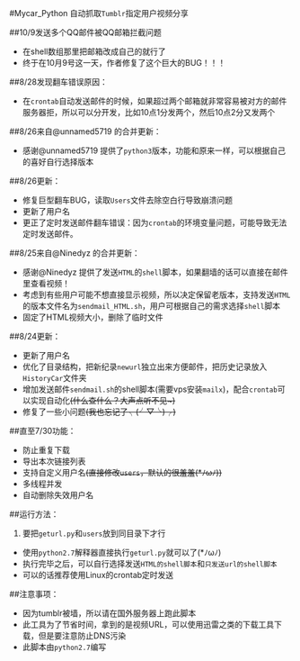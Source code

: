#Mycar_Python
自动抓取`Tumblr`指定用户视频分享

##10/9发送多个QQ邮件被QQ邮箱拦截问题
* 在shell数组那里把邮箱改成自己的就行了
* 终于在10月9号这一天，作者修复了这个巨大的BUG！！！

##8/28发现翻车错误原因：
* 在`crontab`自动发送邮件的时候，如果超过两个邮箱就非常容易被对方的邮件服务器拒，所以可以分开发，比如10点1分发两个，然后10点2分又发两个

##8/26来自@unnamed5719 的合并更新：
* 感谢@unnamed5719 提供了`python3`版本，功能和原来一样，可以根据自己的喜好自行选择版本

##8/26更新：
* 修复巨型翻车BUG，读取`Users`文件去除空白行导致崩溃问题
* 更新了用户名
* 更正了定时发送邮件翻车错误：因为`crontab`的环境变量问题，可能导致无法定时发送邮件。

##8/25来自@Ninedyz 的合并更新：
* 感谢@Ninedyz 提供了发送`HTML`的`shell`脚本，如果翻墙的话可以直接在邮件里查看视频！
* 考虑到有些用户可能不想直接显示视频，所以决定保留老版本，支持发送`HTML`的版本文件名为`sendmail_HTML.sh`，用户可根据自己的需求选择`shell`脚本
* 固定了HTML视频大小，删除了临时文件

##8/24更新：
* 更新了用户名
* 优化了目录结构，把新纪录`newurl`独立出来方便邮件，把历史记录放入`HistoryCar`文件夹
* 增加发送邮件`sendmail.sh`的shell脚本(需要vps安装`mailx`)，配合`crontab`可以实现自动化~~(什么查什么？大声点听不见~)~~
* 修复了一些小问题~~(我也忘记了╮(╯▽╰)╭)~~

##直至7/30功能：
* 防止重复下载
* 导出本次链接列表
* 支持自定义用户名~~(直接修改`users`，默认的很羞羞(*ﾉωﾉ))~~
* 多线程并发
* 自动删除失效用户名

##运行方法：
 1. 要把`geturl.py`和`users`放到同目录下才行
 * 使用`python2.7`解释器直接执行`geturl.py`就可以了(*ﾉωﾉ)
 * 执行完毕之后，可以自行选择发送`HTML的shell脚本`和`只发送url的shell脚本`
 * 可以的话推荐使用Linux的crontab定时发送

##注意事项：
 * 因为tumblr被墙，所以请在国外服务器上跑此脚本
 * 此工具为了节省时间，拿到的是视频URL，可以使用迅雷之类的下载工具下载，但是要注意防止DNS污染
 * 此脚本由`python2.7`编写
